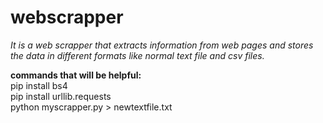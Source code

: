 # webscrapper
<i>It is a web scrapper that extracts information from web pages and stores the data in different formats like normal text file and csv files.</i>

<b>commands that will be helpful:</b>\
pip install bs4\
pip install urllib.requests\
python myscrapper.py > newtextfile.txt <!--to copy the data to a new file directly from console..-->
